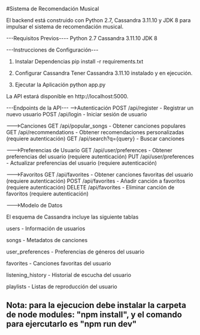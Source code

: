 #Sistema de Recomendación Musical

El backend está construido con Python 2.7, Cassandra 3.11.10 y JDK 8 para impulsar el sistema de recomendación musical.

---Requisitos Previos----
Python 2.7
Cassandra 3.11.10
JDK 8

---Instrucciones de Configuración---

1. Instalar Dependencias
   pip install -r requirements.txt

2. Configurar Cassandra
   Tener Cassandra 3.11.10 instalado y en ejecución.

3. Ejecutar la Aplicación
   python app.py

La API estará disponible en http://localhost:5000.

---Endpoints de la API---
-->Autenticación
POST /api/register - Registrar un nuevo usuario
POST /api/login - Iniciar sesión de usuario

--->Canciones
GET /api/popular_songs - Obtener canciones populares
GET /api/recommendations - Obtener recomendaciones personalizadas (requiere autenticación)
GET /api/search?q={query} - Buscar canciones

--->Preferencias de Usuario
GET /api/user/preferences - Obtener preferencias del usuario (requiere autenticación)
PUT /api/user/preferences - Actualizar preferencias del usuario (requiere autenticación)

--->Favoritos
GET /api/favorites - Obtener canciones favoritas del usuario (requiere autenticación)
POST /api/favorites - Añadir canción a favoritos (requiere autenticación)
DELETE /api/favorites - Eliminar canción de favoritos (requiere autenticación)

--->Modelo de Datos

El esquema de Cassandra incluye las siguiente tablas

users - Información de usuarios

songs - Metadatos de canciones

user_preferences - Preferencias de géneros del usuario

favorites - Canciones favoritas del usuario

listening_history - Historial de escucha del usuario

playlists - Listas de reproducción del usuario

## Nota: para la ejecucion debe instalar la carpeta de node modules: "npm install", y el comando para ejercutarlo es "npm run dev"
